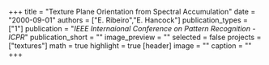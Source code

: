 +++
title = "Texture Plane Orientation from Spectral Accumulation"
date = "2000-09-01"
authors = ["E. Ribeiro","E. Hancock"]
publication_types = ["1"]
publication = "_IEEE Internaional Conference on Pattern Recognition - ICPR_"
publication_short = ""
image_preview = ""
selected = false
projects = ["textures"]
math = true
highlight = true
[header]
image = ""
caption = ""
+++

